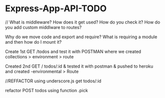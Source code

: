 # Express-App-API-TODO

//
What is middleware? How does it get used? How do you check it?
How do you add custom middlware to routes?

Why do we move code and export and require?
What is requiring a module and then how do I mount it?

Create 1st GET /todos and test it with POSTMAN where we created collections > environment > route

Created 2nd GET / todos/:id & tested it with postman & pushed to heroku and created -environmental > Route

//REFFACTOR using underscore.js
get todos/:id

refactor POST todos using function .pick
